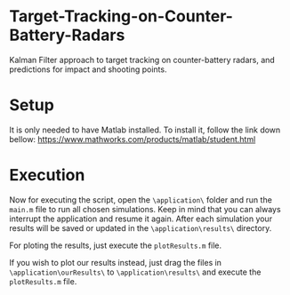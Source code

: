 # Target-Tracking-on-Counter-Battery-Radars
Kalman Filter approach to target tracking on counter-battery radars, and predictions for impact and shooting points.

# Setup
It is only needed to have Matlab installed. To install it, follow the link down bellow:
https://www.mathworks.com/products/matlab/student.html

# Execution
Now for executing the script, open the ``\application\`` folder and run the ``main.m`` file to run all chosen simulations. Keep in mind that you can always interrupt the application and resume it again. After each simulation your results will be saved or updated in the ``\application\results\`` directory. 

For ploting the results, just execute the ``plotResults.m`` file.

If you wish to plot our results instead, just drag the files in ``\application\ourResults\`` to ``\application\results\`` and execute the ``plotResults.m`` file.
